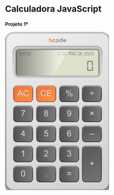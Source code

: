 # Calculadora JavaScript

### Projeto 1º

[![Hcode Treinamentos](https://github.com/ativacaoulamg/calculator/blob/main/calculator.png)](https://www.openbsd.org)

